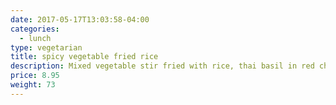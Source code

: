 ```yaml
---
date: 2017-05-17T13:03:58-04:00
categories:
  - lunch
type: vegetarian
title: spicy vegetable fried rice
description: Mixed vegetable stir fried with rice, thai basil in red chili sauce.
price: 8.95
weight: 73
---
```

